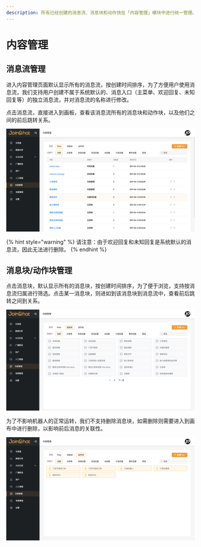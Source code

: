 ```yaml
---
description: 所有已经创建的消息流、消息块和动作快在「内容管理」模块中进行统一管理。
---
```


# 内容管理

## 消息流管理

进入内容管理页面默认显示所有的消息流，按创建时间排序，为了方便用户使用消息流，我们支持用户创建不属于系统默认的、消息入口（主菜单、欢迎回复、未知回复等）的独立消息流，并对消息流的名称进行修改。

点击消息流，直接进入到画板，查看该消息流所有的消息块和动作块，以及他们之间的前后跳转关系。

![Flow&#x7BA1;&#x7406;](../.gitbook/assets/image%20%2831%29.png)

{% hint style="warning" %}
请注意：由于欢迎回复和未知回复是系统默认的消息流，因此无法进行删除。
{% endhint %}

## 消息块/动作块管理

点击消息块，默认显示所有的消息块，按创建时间排序，为了便于浏览，支持按消息流归属进行筛选。点击某一消息块，则进如到该消息块到消息流中，查看前后跳转之间到关系。

![&#x6D88;&#x606F;&#x5757;&#x7BA1;&#x7406;](../.gitbook/assets/image%20%2839%29.png)

为了不影响机器人的正常运转，我们不支持删除消息块，如需删除则需要进入到画布中进行删除，以影响前后消息的关联性。

![&#x52A8;&#x4F5C;&#x5757;&#x7BA1;&#x7406;](../.gitbook/assets/image%20%285%29.png)



